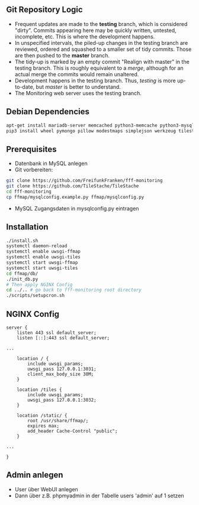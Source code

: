 ## Git Repository Logic
* Frequent updates are made to the **testing** branch, which is considered "dirty". Commits appearing here may be quickly written, untested, incomplete, etc. This is where the development happens.
* In unspecified intervals, the piled-up changes in the testing branch are reviewed, ordered and squashed to a smaller set of tidy commits. Those are then pushed to the **master** branch.
* The tidy-up is marked by an empty commit "Realign with master" in the testing branch. This is roughly equivalent to a *merge*, although for an actual merge the commits would remain unaltered.
* Development happens in the testing branch. Thus, *testing* is more up-to-date, but *master* is better to understand.
* The Monitoring web server uses the testing branch.


## Debian Dependencies
```bash
apt-get install mariadb-server memcached python3-memcache python3-mysqldb python python3 python3-requests python3-lxml python3-pip python3-flask python3-dateutil python3-numpy python3-scipy python3-mapnik python3-pip uwsgi-plugin-python3 nginx git
pip3 install wheel pymongo pillow modestmaps simplejson werkzeug tilestache
```

## Prerequisites
* Datenbank in MySQL anlegen
* Git vorbereiten:
```bash
git clone https://github.com/FreifunkFranken/fff-monitoring
git clone https://github.com/TileStache/TileStache
cd fff-monitoring
cp ffmap/mysqlconfig.example.py ffmap/mysqlconfig.py
```
* MySQL Zugangsdaten in mysqlconfig.py eintragen


## Installation
```bash
./install.sh
systemctl daemon-reload
systemctl enable uwsgi-ffmap
systemctl enable uwsgi-tiles
systemctl start uwsgi-ffmap
systemctl start uwsgi-tiles
cd ffmap/db/
./init_db.py
# Then apply NGINX Config
cd ../.. # go back to fff-monitoring root directory
./scripts/setupcron.sh
```

## NGINX Config
```nginx
server {
	listen 443 ssl default_server;
	listen [::]:443 ssl default_server;

...

	location / {
		include uwsgi_params;
		uwsgi_pass 127.0.0.1:3031;
		client_max_body_size 30M;
	}

	location /tiles {
		include uwsgi_params;
		uwsgi_pass 127.0.0.1:3032;
	}
	
	location /static/ {
		root /usr/share/ffmap/;
		expires max;
		add_header Cache-Control "public";
	}

...

}
```

## Admin anlegen
* User über WebUI anlegen
* Dann über z.B. phpmyadmin in der Tabelle users 'admin' auf 1 setzen
